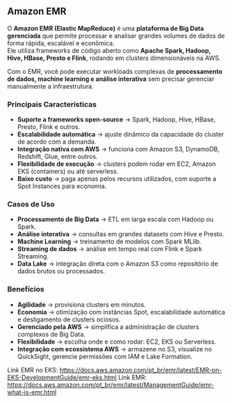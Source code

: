 ##  Amazon EMR

O **Amazon EMR (Elastic MapReduce)** é uma **plataforma de Big Data gerenciada** que permite processar e analisar grandes volumes de dados de forma rápida, escalável e econômica.  
Ele utiliza frameworks de código aberto como **Apache Spark, Hadoop, Hive, HBase, Presto e Flink**, rodando em clusters dimensionáveis na AWS.  

Com o EMR, você pode executar workloads complexas de **processamento de dados, machine learning e análise interativa** sem precisar gerenciar manualmente a infraestrutura.  



###  Principais Características
-  **Suporte a frameworks open-source** → Spark, Hadoop, Hive, HBase, Presto, Flink e outros.  
-  **Escalabilidade automática** → ajuste dinâmico da capacidade do cluster de acordo com a demanda.  
-  **Integração nativa com AWS** → funciona com Amazon S3, DynamoDB, Redshift, Glue, entre outros.  
-  **Flexibilidade de execução** → clusters podem rodar em EC2, Amazon EKS (containers) ou até serverless.  
-  **Baixo custo** → paga apenas pelos recursos utilizados, com suporte a Spot Instances para economia.  



###  Casos de Uso
-  **Processamento de Big Data** → ETL em larga escala com Hadoop ou Spark.  
-  **Análise interativa** → consultas em grandes datasets com Hive e Presto.  
-  **Machine Learning** → treinamento de modelos com Spark MLlib.  
-  **Streaming de dados** → análise em tempo real com Flink e Spark Streaming.  
-  **Data Lake** → integração direta com o Amazon S3 como repositório de dados brutos ou processados.  



###  Benefícios
-  **Agilidade** → provisiona clusters em minutos.  
-  **Economia** → otimização com instâncias Spot, escalabilidade automática e desligamento de clusters ociosos.  
-  **Gerenciado pela AWS** → simplifica a administração de clusters complexos de Big Data.  
-  **Flexibilidade** → escolha onde e como rodar: EC2, EKS ou Serverless.  
-  **Integração com ecossistema AWS** → armazene no S3, visualize no QuickSight, gerencie permissões com IAM e Lake Formation.  

Link EMR no EKS: https://docs.aws.amazon.com/pt_br/emr/latest/EMR-on-EKS-DevelopmentGuide/emr-eks.html
Link EMR: https://docs.aws.amazon.com/pt_br/emr/latest/ManagementGuide/emr-what-is-emr.html
